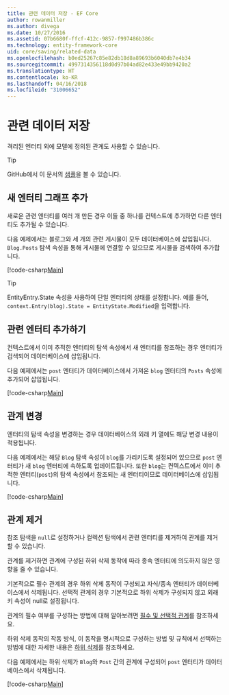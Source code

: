 ```yaml
---
title: 관련 데이터 저장 - EF Core
author: rowanmiller
ms.author: divega
ms.date: 10/27/2016
ms.assetid: 07b6680f-ffcf-412c-9857-f997486b386c
ms.technology: entity-framework-core
uid: core/saving/related-data
ms.openlocfilehash: b0ed25267c85e82db18d8a89693b6040db7e4b34
ms.sourcegitcommit: 4997314356118d0d97b04ad82e433e49bb9420a2
ms.translationtype: HT
ms.contentlocale: ko-KR
ms.lasthandoff: 04/16/2018
ms.locfileid: "31006652"
---
```

# <a name="saving-related-data"></a>관련 데이터 저장

격리된 엔터티 외에 모델에 정의된 관계도 사용할 수 있습니다.

> [!TIP]  
> GitHub에서 이 문서의 [샘플](https://github.com/aspnet/EntityFramework.Docs/tree/master/samples/core/Saving/Saving/RelatedData/)을 볼 수 있습니다.

## <a name="adding-a-graph-of-new-entities"></a>새 엔터티 그래프 추가

새로운 관련 엔터티를 여러 개 만든 경우 이들 중 하나를 컨텍스트에 추가하면 다른 엔터티도 추가될 수 있습니다.

다음 예제에서는 블로그와 세 개의 관련 게시물이 모두 데이터베이스에 삽입됩니다. `Blog.Posts` 탐색 속성을 통해 게시물에 연결할 수 있으므로 게시물을 검색하여 추가합니다.

[!code-csharp[Main](../../../samples/core/Saving/Saving/RelatedData/Sample.cs#AddingGraphOfEntities)]

> [!TIP]  
> EntityEntry.State 속성을 사용하여 단일 엔터티의 상태를 설정합니다. 예를 들어, `context.Entry(blog).State = EntityState.Modified`을 입력합니다.

## <a name="adding-a-related-entity"></a>관련 엔터티 추가하기

컨텍스트에서 이미 추적한 엔터티의 탐색 속성에서 새 엔터티를 참조하는 경우 엔터티가 검색되어 데이터베이스에 삽입됩니다.

다음 예제에서는 `post` 엔터티가 데이터베이스에서 가져온 `blog` 엔터티의 `Posts` 속성에 추가되어 삽입됩니다.

[!code-csharp[Main](../../../samples/core/Saving/Saving/RelatedData/Sample.cs#AddingRelatedEntity)]

## <a name="changing-relationships"></a>관계 변경

엔터티의 탐색 속성을 변경하는 경우 데이터베이스의 외래 키 열에도 해당 변경 내용이 적용됩니다.

다음 예제에서는 해당 `Blog` 탐색 속성이 `blog`를 가리키도록 설정되어 있으므로 `post` 엔터티가 새 `blog` 엔터티에 속하도록 업데이트됩니다. 또한 `blog`는 컨텍스트에서 이미 추적한 엔터티(`post`)의 탐색 속성에서 참조되는 새 엔터티이므로 데이터베이스에 삽입됩니다.

[!code-csharp[Main](../../../samples/core/Saving/Saving/RelatedData/Sample.cs#ChangingRelationships)]

## <a name="removing-relationships"></a>관계 제거

참조 탐색을 `null`로 설정하거나 컬렉션 탐색에서 관련 엔터티를 제거하여 관계를 제거할 수 있습니다.

관계를 제거하면 관계에 구성된 하위 삭제 동작에 따라 종속 엔터티에 의도하지 않은 영향을 줄 수 있습니다.

기본적으로 필수 관계의 경우 하위 삭제 동작이 구성되고 자식/종속 엔터티가 데이터베이스에서 삭제됩니다. 선택적 관계의 경우 기본적으로 하위 삭제가 구성되지 않고 외래 키 속성이 null로 설정됩니다.

관계의 필수 여부를 구성하는 방법에 대해 알아보려면 [필수 및 선택적 관계](../modeling/relationships.md#required-and-optional-relationships)를 참조하세요.

하위 삭제 동작의 작동 방식, 이 동작을 명시적으로 구성하는 방법 및 규칙에서 선택하는 방법에 대한 자세한 내용은 [하위 삭제](cascade-delete.md)를 참조하세요.

다음 예제에서는 하위 삭제가 `Blog`와 `Post` 간의 관계에 구성되어 `post` 엔터티가 데이터베이스에서 삭제됩니다.

[!code-csharp[Main](../../../samples/core/Saving/Saving/RelatedData/Sample.cs#RemovingRelationships)]
